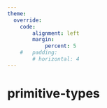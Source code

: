 ```yaml
---
theme:
  override:
    code:
        alignment: left
        margin:
            percent: 5
    #   padding:
        # horizontal: 4
---
```


primitive-types
===

<!-- column_layout: [1, 1] -->
<!-- column: 0 -->
<!-- new_line -->
<!-- reset_layout -->
<!-- end_slide -->
